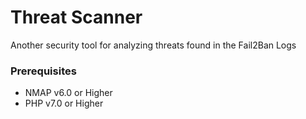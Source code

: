 # Threat Scanner
Another security tool for analyzing threats found in the Fail2Ban Logs

### Prerequisites
* NMAP v6.0 or Higher
* PHP v7.0 or Higher
